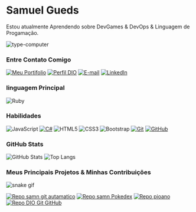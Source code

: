 # Samuel Gueds

Estou atualmente Aprendendo sobre DevGames & DevOps & Linguagem de Progamação.

![type-computer](https://github.com/Samngueds/Samngueds/assets/125109662/f62f4493-0c87-4a98-9b5d-794c460f7866)

### Entre Contato Comigo

[![Meu Portifolio](https://img.shields.io/badge/-Meu%20Portifolio%20-FFFAF0?style=for-the-badge)](https://samngueds.github.io/Portfolio/)
[![Perfil DIO](https://img.shields.io/badge/-Meu%20Perfil%20na%20DIO-FFFAF0?style=for-the-badge)](https://www.dio.me/users/samnsgueds)
[![E-mail](https://img.shields.io/badge/-Email-800000?style=for-the-badge&logo=microsoft-outlook&logoColor=FFFFFF)](mailto:samngueds@gmail.com)
[![LinkedIn](https://img.shields.io/badge/-LinkedIn-800000?style=for-the-badge&logo=linkedin&logoColor=FFFAF0)](https://www.linkedin.com/in/samuel-guedes-b899231ab/)


### linguagem Principal

![Ruby](https://img.shields.io/badge/Ruby-800000?style=for-the-badge&logo=ruby-on-rails&logoColor=white)

### Habilidades

![JavaScript](https://img.shields.io/badge/JavaScript-800000?style=for-the-badge&logo=javascript&logoColor=F0DB4F)
[![C#](https://img.shields.io/badge/C%23-800000?style=for-the-badge&logo=data:image/png;base64,iVBORw0KGgoAAAANSUhEUgAAABQAAAAUCAYAAACNiR0NAAAAKElEQVR42mP4//8/AyUYTFxMDAwMpIhKBQUFCnJwcLC6twAwAfzH8dENgnKAAAAAElFTkSuQmCC)](https://docs.microsoft.com/pt-br/dotnet/csharp/)
![HTML5](https://img.shields.io/badge/html5-800000.svg?style=for-the-badge&logo=html5&logoColor=white)
![CSS3](https://img.shields.io/badge/css3-800000.svg?style=for-the-badge&logo=css3&logoColor=white)
![Bootstrap](https://img.shields.io/badge/bootstrap-800000?style=for-the-badge&logo=bootstrap&logoColor=553C7B)
[![Git](https://img.shields.io/badge/Git-800000?style=for-the-badge&logo=git&logoColor=FFFFFF)](https://git-scm.com/doc)
[![GitHub](https://img.shields.io/badge/GitHub-800000?style=for-the-badge&logo=github&logoColor=30d3DC)](https://docs.github.com/)


### GitHub Stats

![GitHub Stats](https://github-readme-stats.vercel.app/api?username=Samngueds&theme=transparent&bg_color=800000&border_color=FFFAF0&show_icons=true&icon_color=FFFAF0&title_color=FFFFFF&text_color=FFF)
![Top Langs](https://github-readme-stats-git-masterrstaa-rickstaa.vercel.app/api/top-langs/?username=Samngueds&layout=compact&bg_color=800000&border_color=FFFAF0&title_color=FFFFFF&text_color=FFF)

### Meus Principais Projetos & Minhas Contribuições 

![snake gif](https://github.com/Samngueds/Samngueds/blob/output/github-contribution-grid-snake.svg)

[![Repo samn git autamatico](https://github-readme-stats.vercel.app/api/pin/?username=samngueds&repo=Script-Comandos-de-Push-prontos&bg_color=800000&border_color=FFFAF0&show_icons=true&icon_color=FFFAF0&title_color=FFFFFF&text_color=FFF)](https://github.com/Samngueds/Script-Comandos-de-Push-prontos) [![Repo samn Pokedex ](https://github-readme-stats.vercel.app/api/pin/?username=samngueds&repo=Poke-Dex&bg_color=800000&border_color=FFFAF0&show_icons=true&icon_color=FFFAF0&title_color=FFFFFF&text_color=FFF)](https://github.com/Samngueds/Poke-Dex) [![Repo pioano](https://github-readme-stats.vercel.app/api/pin/?username=Samngueds&repo=Piano-Virtual-Feito-em-Js&bg_color=800000&border_color=FFFAF0&show_icons=true&icon_color=FFFAF0&title_color=FFFFFF&text_color=FFF)](https://github.com/elidianaandrade/dio-lab-open-source) [![Repo DIO Git GitHub](https://github-readme-stats.vercel.app/api/pin/?username=Samngueds&repo=Dio-desafio-De-primerio-Repositorio&bg_color=800000&border_color=FFFAF0&show_icons=true&icon_color=FFFAF0&title_color=FFFFFF&text_color=FFF)](https://github.com/Samngueds/Dio-desafio-De-primerio-Repositorio)
